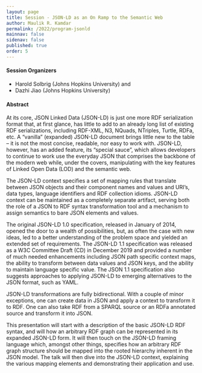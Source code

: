 ```yaml
---
layout: page
title: Session - JSON-LD as an On Ramp to the Semantic Web
author: Maulik R. Kamdar
permalink: /2022/program-jsonld
mainnav: false
sidenav: false
published: true
order: 5
---
```


#### Session Organizers

- Harold Solbrig (Johns Hopkins University) and
- Dazhi Jiao (Johns Hopkins University)

#### Abstract

At its core, JSON Linked Data (JSON-LD) is just one more RDF serialization format that, at first glance, has little to add to an already long list of existing RDF serializations, including RDF-XML, N3, NQuads, NTriples, Turtle, RDFa, etc.  A “vanilla” (expanded) JSON-LD document brings little new to the table – it is not the most concise, readable, nor easy to work with.  JSON-LD, however, has an added feature, its “special sauce”, which allows developers to continue to work use the everyday JSON that comprises the backbone of the modern web while, under the covers, manipulating with the key features of Linked Open Data (LOD) and the semantic web.

The JSON-LD context specifies a set of mapping rules that translate between JSON objects and their component names and values and URI’s, data types, language identifiers and RDF collection idioms.  JSON-LD context can be maintained as a completely separate artifact, serving both the role of a JSON to RDF syntax transformation tool and a mechanism to assign semantics to bare JSON elements and values.

The original JSON-LD 1.0 specification, released in January of 2014, opened the door to a wealth of possibilities, but, as often the case with new ideas, led to a better understanding of the problem space and yielded an extended set of requirements.  The JSON-LD 1.1 specification was released as a W3C Committee Draft (CD) in December 2019 and provided a number of much needed enhancements including JSON path specific context maps, the ability to transform between data values and JSON keys, and the ability to maintain language specific value.  The JSON 1.1 specification also suggests approaches to applying JSON-LD to emerging alternatives to the JSON format, such as YAML.

JSON-LD transformations are fully bidirectional.  With a couple of minor exceptions, one can create data in JSON and apply a context to transform it to RDF.  One can also take RDF from a SPARQL source or an RDFa annotated source and transform it into JSON.

This presentation will start with a description of the basic JSON-LD RDF syntax, and will how an arbitrary RDF graph can be represented in its expanded JSON-LD form.  It will then touch on the JSON-LD framing language which, amongst other things, specifies how an arbitrary RDF graph structure should be mapped into the rooted hierarchy inherent in the JSON model.  The talk will then dive into the JSON-LD context, explaining the various mapping elements and demonstrating their application and use.
